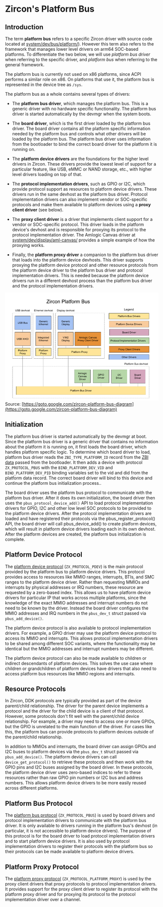 # Zircon's Platform Bus

## Introduction

The term **platform bus** refers to a specific Zircon driver with source code located at
[system/dev/bus/platform/](/zircon/system/dev/bus/platform/)).
However this term also refers to the framework that manages lower level drivers on arm64
SOC-based platforms. To differentiate the two below, we will use *platform bus driver*
when referring to the specific driver, and *platform bus* when referring to the general framework.

The platform bus is currently not used on x86 platforms, since ACPI performs a similar role on x86.
On platforms that use it, the platform bus is represented in the device tree as `/sys`.

The platform bus as a whole contains several types of drivers:

- The **platform bus driver**, which manages the platform bus. This is a generic driver
with no hardware specific functionality. The platform bus driver is started automatically
by the devmgr when the system boots.

- The **board driver**, which is the first driver loaded by the platform bus driver.
The board driver contains all the platform specific information needed by the platform bus
and controls what other drivers will be loaded by the platform bus.
The platform bus driver uses information from the bootloader to bind the correct board driver
for the platform it is running on.

- The **platform device drivers** are the foundations for the higher level drivers in Zircon.
These drivers provide the lowest level of support for a particular feature, like USB,
eMMC or NAND storage, etc., with higher level drivers loading on top of that.

- The **protocol implementation drivers**, such as GPIO or I2C, which provide protocol
support as resources to platform device drivers. These drivers run in the same devhost as the
platform bus driver. Protocol implementation drivers can also implement vendor or SOC-specific
protocols and make them available to platform devices using a **proxy client driver** (see below).

- The **proxy client driver** is a driver that implements client support for a vendor or
SOC-specific protocol. This driver loads in the platform device's devhost and is responsible
for proxying its protocol to the protocol implementation driver.
The Amlogic Canvas driver at [system/dev/display/aml-canvas/](/zircon/system/dev/display/aml-canvas/)
provides a simple example of how the proxying works.

- Finally, the **platform proxy driver** a companion to the platform bus driver that loads
into the platform device devhosts. This driver supports proxying the platform device protocol
and other resource protocols from the platform device driver to the platform bus driver and
protocol implementation drivers. This is needed because the platform device drivers run in a
different devhost process than the platform bus driver and the protocol implementation drivers.

![Zircon Platform Bus diagram](platform-bus.png)
Source: [https://goto.google.com/zircon-platform-bus-diagram](https://goto.google.com/zircon-platform-bus-diagram)

## Initialization

The platform bus driver is started automatically by the devmgr at boot.
Since the platform bus driver is a generic driver that contains no information about the
platform it is running on, it first loads the board driver, which handles platform specific logic.
To determine which board driver to load, platform bus driver reads the `ZBI_TYPE_PLATFORM_ID`
record from the [ZBI data](/zircon/system/public/zircon/boot/image.h) passed from the bootloader.
It then adds a device with protocol `ZX_PROTOCOL_PBUS` with the
`BIND_PLATFORM_DEV_VID` and `BIND_PLATFORM_DEV_PID` binding variables set to the vid and did
from the platform data record. The correct board driver will bind to this device and continue
the platform bus initialization process..

The board driver uses the platform bus protocol to communicate with the platform bus driver.
After it does its own initialization, the board driver then uses the `pbus_protocol_device_add()`
API to load protocol implementation drivers for GPIO, I2C and other low level SOC protocols to be
provided to the platform device drivers.
After the protocol implementation drivers are loaded and have registered their protocols
via the pbus_register_protocol() API, the board driver will call pbus_device_add() to create
platform devices, which will result in platform device drivers loading each in its own devhost.
After the platform devices are created, the platform bus initialization is complete.

## Platform Device Protocol

The [platform device protocol](/zircon/system/dev/lib/device-protocol-platform-device/include/lib/device-protocol/platform-device.h)
(`ZX_PROTOCOL_PDEV`) is the main protocol provided by the platform bus to
platform device drivers. This protocol provides access to resources like MMIO ranges, interrupts,
BTIs, and SMC ranges to the platform device driver. Rather than requesting MMIOs and interrupts by
physical addresses or IRQ numbers, these resource are requested by a zero-based index.
This allows us to have platform device drivers for particular IP that works across multiple
platforms, since the knowledge of the exact MMIO addresses and interrupt numbers do not need to be
known by the driver. Instead the board driver configures the MMIO addresses and IRQ numbers in the
`pbus_dev_t` struct passed via `pbus_add_device()`.

The platform device protocol is also available to protocol implementation drivers.
For example, a GPIO driver may use the platform device protocol to access its MMIO and interrupts.
This allows protocol implementation drivers to be shared among different SOC variants,
where the functionality may be identical but the MMIO addresses and interrupt numbers may be
different.

The platform device protocol can also be made available to children or indirect descendants
of platform devices. This solves the use case where children or grandchildren of platform devices
have drivers that also need to access platform bus resources like MMIO regions and interrupts.

## Resource Protocols

In Zircon, DDK protocols are typically provided as part of the device parent/child relationship.
The driver for the parent device implements a protocol and the driver for the child device is a
client of that protocol. However, some protocols don't fit well with the parent/child device
relationship.
For example, a driver may need to access one or more GPIOs, but the GPIO is unrelated to the
main function of the driver. For cases like this, the platform bus can provide protocols to
platform devices outside of the parent/child relationship.

In addition to MMIOs and interrupts, the board driver can assign GPIOs and I2C buses to platform
devices via the `pbus_dev_t` struct passed via `pbus_add_device()`.
The platform device drivers can call `device_get_protocol()` to retrieve these protocols
and then work with the GPIO pins and I2C buses assigned by the board driver.
In these protocols, the platform device driver uses zero-based indices to refer to these resources
rather than raw GPIO pin numbers or I2C bus and address numbers.
This allows platform device drivers to be more easily reused across different platforms.

## Platform Bus Protocol

The [platform bus protocol](/zircon/system/dev/bus/platform/platform-bus.h)
(`ZX_PROTOCOL_PBUS`) is used by board drivers and protocol implementation drivers
to communicate with the platform bus driver. It is only available to drivers running in the
platform bus's devhost (in particular, it is not accessible to platform device drivers).
The purpose of this protocol is for the board driver to load protocol implementation drivers
and to start platform device drivers. It is also used by protocol implementation drivers to
register their protocols with the platform bus so their protocols can be made available
to platform device drivers.

## Platform Proxy Protocol

The [platform proxy protocol](/zircon/system/dev/bus/platform/platform-proxy.h)
(`ZX_PROTOCOL_PLATFORM_PROXY`) is used by the proxy client drivers that proxy protocols to
protocol implementation drivers. It provides support for the proxy client driver to register
its protocol with the platform proxy driver and for proxying its protocol to the
protocol implementation driver over a channel.
